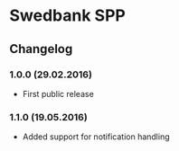 # Swedbank SPP

## Changelog

### 1.0.0 (29.02.2016)
- First public release

### 1.1.0 (19.05.2016)
- Added support for notification handling
